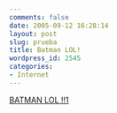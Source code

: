 ```yaml
---
comments: false
date: 2005-09-12 16:28:14
layout: post
slug: prueba
title: Batman LOL!
wordpress_id: 2545
categories:
- Internet
---
```


[BATMAN LOL !!1](http://ualuealuealeuale.ytmnd.com/)

